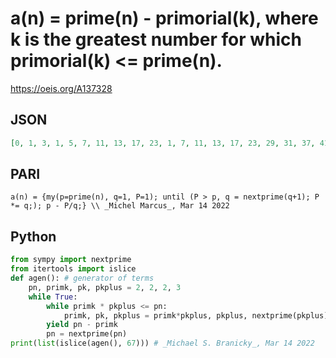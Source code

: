 # a\(n\) \= prime\(n\) \- primorial\(k\), where k is the greatest number for which primorial\(k\) <\= prime\(n\)\.
https://oeis.org/A137328
## JSON
```JSON
[0, 1, 3, 1, 5, 7, 11, 13, 17, 23, 1, 7, 11, 13, 17, 23, 29, 31, 37, 41, 43, 49, 53, 59, 67, 71, 73, 77, 79, 83, 97, 101, 107, 109, 119, 121, 127, 133, 137, 143, 149, 151, 161, 163, 167, 169, 1, 13, 17, 19, 23, 29, 31, 41, 47, 53, 59, 61, 67, 71, 73, 83, 97, 101, 103, 107, 121]
```
## PARI
```PARI
a(n) = {my(p=prime(n), q=1, P=1); until (P > p, q = nextprime(q+1); P *= q;); p - P/q;} \\ _Michel Marcus_, Mar 14 2022
```
## Python
```Python
from sympy import nextprime
from itertools import islice
def agen(): # generator of terms
    pn, primk, pk, pkplus = 2, 2, 2, 3
    while True:
        while primk * pkplus <= pn:
            primk, pk, pkplus = primk*pkplus, pkplus, nextprime(pkplus)
        yield pn - primk
        pn = nextprime(pn)
print(list(islice(agen(), 67))) # _Michael S. Branicky_, Mar 14 2022
```

